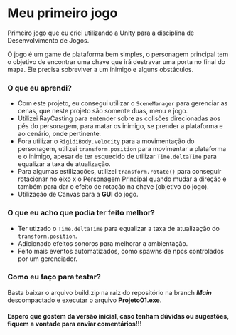 # Meu primeiro jogo
Primeiro jogo que eu criei utilizando a Unity para a disciplina de Desenvolvimento de Jogos.

O jogo é um game de plataforma bem simples, o personagem principal tem o objetivo de encontrar uma chave que irá destravar uma porta no final do mapa. Ele precisa sobreviver a um inimigo e alguns obstáculos.

### O que eu aprendi?
* Com este projeto, eu consegui utilizar o `SceneManager` para gerenciar as cenas, que neste projeto são somente duas, menu e jogo.
* Utilizei RayCasting para entender sobre as colisões direcionadas aos pés do personagem, para matar os inimigo, se prender a plataforma e ao cenário, onde pertinente.
* Fora utilizar o `RigidiBody.velocity` para a movimentação do personagem, utilizei `transform.position` para movimentar a plataforma e o inimigo, apesar de ter esquecido de utilizar `Time.deltaTime` para equalizar a taxa de atualização.
* Para algumas estilizações, utilizei `transform.rotate()` para conseguir rotacionar no eixo x o Personagem Principal quando mudar a direção e também para dar o efeito de rotação na chave (objetivo do jogo).
* Utilização de Canvas para a __GUI__ do jogo.

### O que eu acho que podia ter feito melhor?
* Ter utizado o `Time.deltaTime` para equalizar a taxa de atualização do `transform.position`.
* Adicionado efeitos sonoros para melhorar a ambientação.
* Feito mais eventos automatizados, como spawns de npcs controlados por um gerenciador.

### Como eu faço para testar?
Basta baixar o arquivo build.zip na raiz do repositório na branch __*Main*__ descompactado e executar o arquivo **Projeto01.exe**.

#### Espero que gostem da versão inicial, caso tenham dúvidas ou sugestões, fiquem a vontade para enviar comentários!!!
